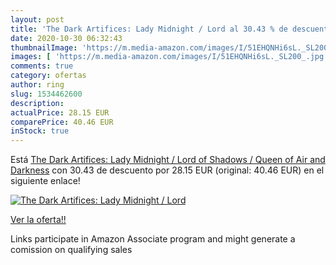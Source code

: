 ```yaml
---
layout: post
title: 'The Dark Artifices: Lady Midnight / Lord al 30.43 % de descuento'
date: 2020-10-30 06:32:43
thumbnailImage: 'https://m.media-amazon.com/images/I/51EHQNHi6sL._SL200_.jpg'
images: [ 'https://m.media-amazon.com/images/I/51EHQNHi6sL._SL200_.jpg' ]
comments: true
category: ofertas
author: ring
slug: 1534462600
description:
actualPrice: 28.15 EUR
comparePrice: 40.46 EUR
inStock: true
---
```


Está [The Dark Artifices: Lady Midnight / Lord of Shadows / Queen of Air and Darkness](https://www.amazon.it/dp/1534462600/?tag=tolees00-21) con 30.43 de descuento por 28.15 EUR (original: 40.46 EUR) en el siguiente enlace!

[![The Dark Artifices: Lady Midnight / Lord](https://m.media-amazon.com/images/I/51EHQNHi6sL._SL200_.jpg)](https://www.amazon.it/dp/1534462600/?tag=tolees00-21)

[Ver la oferta!!](https://www.amazon.it/dp/1534462600/?tag=tolees00-21)

Links participate in Amazon Associate program and might generate a comission on qualifying sales



